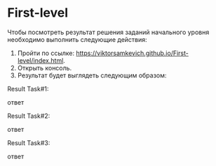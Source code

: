 # First-level
Чтобы посмотреть результат решения заданий начального уровня необходимо выполнить следующие действия:
1. Пройти по ссылке: https://viktorsamkevich.github.io/First-level/index.html.
2. Открыть консоль.
3. Результат будет выглядеть следующим образом:

Result Task#1:

ответ

Result Task#2:

ответ

Result Task#3:

ответ
